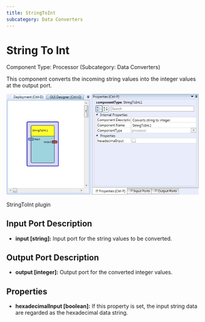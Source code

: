 ```yaml
---
title: StringToInt
subcategory: Data Converters
---
```


# String To Int

Component Type: Processor (Subcategory: Data Converters)

This component converts the incoming string values into the integer values at the output port.

![Screenshot: StringToInt plugin](./img/stringtoint.jpg "Screenshot: StringToInt plugin")

StringToInt plugin

## Input Port Description

- **input \[string\]:** Input port for the string values to be converted.

## Output Port Description

- **output \[integer\]:** Output port for the converted integer values.

## Properties

- **hexadecimalInput \[boolean\]:** If this property is set, the input string data are regarded as the hexadecimal data string.
